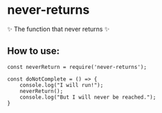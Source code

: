 # never-returns

✨ The function that never returns ✨


## How to use:
```
const neverReturn = require('never-returns');

const doNotComplete = () => {
    console.log("I will run!");
    neverReturn();
    console.log("But I will never be reached.");
}
```